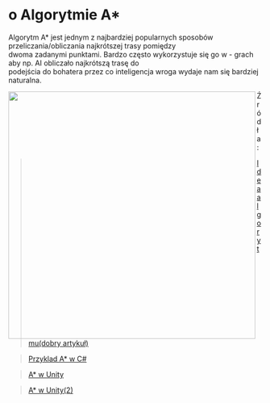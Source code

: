 # o Algorytmie A*

<p align="left">
Algorytm A* jest jednym z najbardziej popularnych sposobów przeliczania/obliczania najkrótszej trasy pomiędzy </br>
dwoma zadanymi punktami. Bardzo często wykorzystuje się go w - grach aby np. AI obliczało najkrótszą trasę do </br>
podejścia do bohatera przez co inteligencja wroga wydaje nam się bardziej naturalna. </br>
</p>

<img align="left" src="https://github.com/trolit/Moje.dokumenty/blob/master/images/example1.png" width="490">

Źródła:
> [Idea algorytmu(dobry artykuł)](https://www.raywenderlich.com/3016-introduction-to-a-pathfinding)

> [Przyklad A* w C#](https://gigi.nullneuron.net/gigilabs/a-pathfinding-example-in-c/)

> [A* w Unity](https://www.youtube.com/watch?v=mZfyt03LDH4)

> [A* w Unity(2)](https://www.youtube.com/watch?v=Uwn_QFjbl1k)